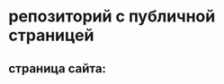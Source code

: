 # репозиторий с публичной страницей

## страница сайта:
<!-- вставить ссылку на публичную страницу -->